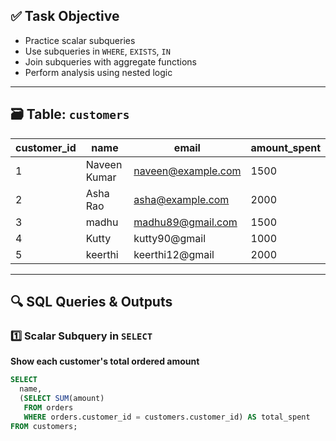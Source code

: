 
## ✅ Task Objective

- Practice scalar subqueries
- Use subqueries in `WHERE`, `EXISTS`, `IN`
- Join subqueries with aggregate functions
- Perform analysis using nested logic

---

## 🗃️ Table: `customers`

| customer_id | name         | email              | amount_spent |
|-------------|--------------|--------------------|--------------|
| 1           | Naveen Kumar | naveen@example.com | 1500         |
| 2           | Asha Rao     | asha@example.com   | 2000         |
| 3           | madhu        | madhu89@gmail.com  | 1500         |
| 4           | Kutty        | kutty90@gmail      | 1000         |
| 5           | keerthi      | keerthi12@gmail    | 2000         |

---

## 🔍 SQL Queries & Outputs

### 1️⃣ Scalar Subquery in `SELECT`
**Show each customer's total ordered amount**
```sql
SELECT 
  name,
  (SELECT SUM(amount) 
   FROM orders 
   WHERE orders.customer_id = customers.customer_id) AS total_spent
FROM customers;
